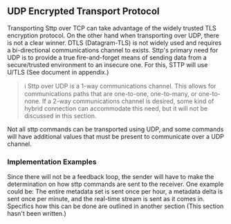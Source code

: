 ## UDP Encrypted Transport Protocol

Transporting Sttp over TCP can take advantage of the widely trusted TLS encryption protocol. On the other hand when transporting over UDP, there is not a clear winner. DTLS (Datagram-TLS) is not widely used and requires a bi-directional communications channel to exists. Sttp's primary need for UDP is to provide a true fire-and-forget means of sending data from a secure/trusted environment to an insecure one. For this, STTP will use U/TLS (See document in appendix.)

>  :information_source: Sttp over UDP is a 1-way communications channel. This allows for communications paths that are one-to-one, one-to-many, or one-to-none. If a 2-way communications channel is desired, some kind of hybrid connection can accommodate this need, but it will not be discussed in this section.

Not all sttp commands can be transported using UDP, and some commands will have additional values that must be present to communicate over a UDP channel. 

### Implementation Examples

Since there will not be a feedback loop, the sender will have to make the determination on how sttp commands are sent to the receiver. One example could be: The entire metadata set is sent once per hour, a metadata delta is sent once per minute, and the real-time stream is sent as it comes in. Specifics how this can be done are outlined in another section (This section hasn't been written.)